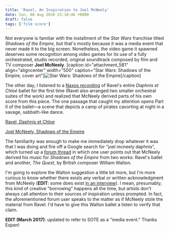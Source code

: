 ```yaml
---
title: 'Ravel, An Inspiration to Joel McNeely'
date: Sun, 08 Aug 2010 23:10:46 +0000
draft: false
tags: ['film score']
---
```


Not everyone is familiar with the installment of the _Star Wars_ franchise titled _Shadows of the Empire_, but that's mostly because it was a media event that never made it to the big screen. Nonetheless, the video game it spawned deserves some recognition among video games for its use of a fully orchestrated, studio recorded, original soundtrack composed by film and TV composer **Joel McNeely**. \[caption id="attachment\_581" align="aligncenter" width="500" caption="Star Wars: Shadows of the Empire, cover art"\]![Star Wars: Shadows of the Empire](https://alexchaocom.files.wordpress.com/2021/07/20cef-sote.jpg "Star Wars: Shadows of the Empire")\[/caption\]

The other day, I listened to a [Naxos recording](http://www.naxos.com/catalogue/item.asp?item_code=8.570075 "Naxos recording of Ravel's Daphnis et Chloe") of Ravel's entire _Daphnis et Chloé_ ballet for the first time (Ravel also arranged two smaller orchestral suites of the work) and realized that McNeely derived parts of his own score from this piece. The one passage that caught my attention opens Part II of the ballet—a scene that depicts a camp of pirates cavorting at night in a savage, sabbath-like dance.

[Ravel, Daphnis et Chloe](https://alexchaocom.files.wordpress.com/2021/07/7a72a-ravel-daphnis_et_chloe-interlude.mp3 "Ravel, Daphnis et Chloe")

[Joel McNeely, Shadows of the Empire](https://alexchaocom.files.wordpress.com/2021/07/989fc-mcneely-sote-xizors_palace.mp3 "Joel McNeely, Shadows of the Empire")

The familiarity was enough to make me immediately drop whatever it was that I was doing and fire off a Google search for "joel mcneely daphnis", which turned up a [forum thread](http://forums.ffshrine.org/showthread.php?p=1267435 "FFShrine forum, Joel McNeely") in which one user points out that McNeely derived his music for _Shadows of the Empire_ from two works: Ravel's ballet and another, _The Quest_, by British composer William Walton.

I'm going to explore the Walton suggestion a little bit more, but I'm more curious to know whether there exists any verbal or written acknowledgment from McNeely (**EDIT**: some does exist [in an interview](http://www.underscores.fr/index.php/2009/10/interview-joel-mc-neely-vo/ "Interview with Joel McNeely")). I mean, presumably, this kind of creative "borrowing" happens all the time, but artists don't always call attention to their sources of inspiration unless prompted. In fact, the aforementioned forum user speaks to the matter as if McNeely stole the material from Ravel. I'd have to give this Walton ballet a listen to verify that claim.

**EDIT (March 2017)**: updated to refer to SOTE as a "media event." Thanks Espen!
